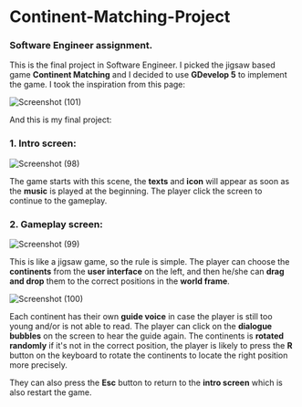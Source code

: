 # Continent-Matching-Project
### Software Engineer assignment.

This is the final project in Software Engineer. I picked the jigsaw based game __Continent Matching__ and I decided to use __GDevelop 5__ to implement the game.
I took the inspiration from this page:  

![Screenshot (101)](https://user-images.githubusercontent.com/48546888/85937283-52f97080-b92c-11ea-9316-30d2e923c390.png)

And this is my final project: 
### 1. Intro screen: 

![Screenshot (98)](https://user-images.githubusercontent.com/48546888/85937305-80deb500-b92c-11ea-9d0b-04a042eadfe1.png)

The game starts with this scene, the __texts__ and __icon__ will appear as soon as the __music__ is played at the beginning. The player click the screen to continue to the gameplay.

### 2. Gameplay screen:

![Screenshot (99)](https://user-images.githubusercontent.com/48546888/85937348-c7ccaa80-b92c-11ea-8ee8-e8d822ca4ccd.png)

This is like a jigsaw game, so the rule is simple. The player can choose the __continents__ from the __user interface__ on the left, and then he/she can __drag and drop__ them to the correct positions in the __world frame__.

![Screenshot (100)](https://user-images.githubusercontent.com/48546888/85937389-2b56d800-b92d-11ea-98eb-5f8a53356023.png)

Each continent has their own __guide voice__ in case the player is still too young and/or is not able to read. The player can click on the __dialogue bubbles__ on the screen to hear the guide again. The continents is __rotated randomly__ if it's not in the correct position, the player is likely to press the __R__ button on the keyboard to rotate the continents to locate the right position more precisely.

They can also press the __Esc__ button to return to the __intro screen__ which is also restart the game.
